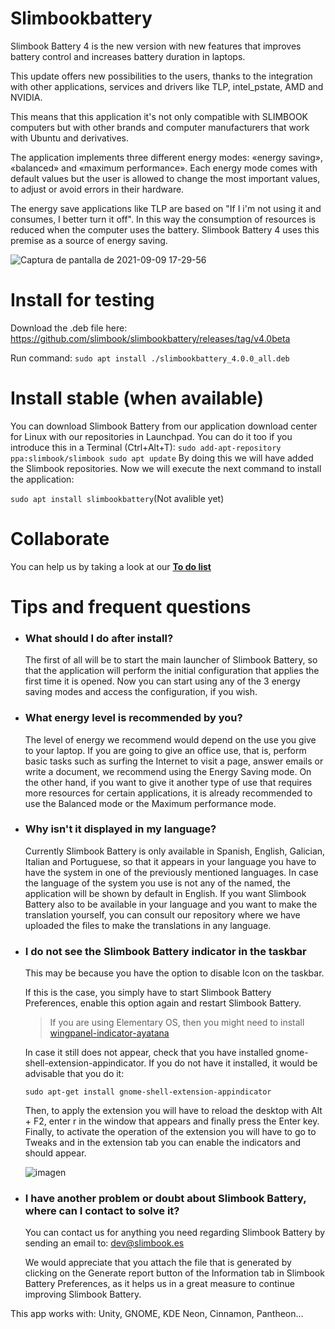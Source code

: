 # Slimbookbattery

Slimbook Battery 4 is the new version with new features that improves battery control and increases battery duration in laptops.

This update offers new possibilities to the users, thanks to the integration with other applications, services and drivers like TLP, intel_pstate, AMD and NVIDIA.

This means that this application it's not only compatible with SLIMBOOK computers but with other brands and computer manufacturers that work with Ubuntu and derivatives.

The application implements three different energy modes: «energy saving», «balanced» and «maximum performance». Each energy mode comes with default values but the user is allowed to change the most important values, to adjust or avoid errors in their hardware.

The energy save applications like TLP are based on "If I i'm not using it and consumes, I better turn it off". In this way the consumption of resources is reduced when the computer uses the battery. Slimbook Battery 4 uses this premise as a source of energy saving.

![Captura de pantalla de 2021-09-09 17-29-56](https://user-images.githubusercontent.com/18195266/132719669-f6aeb22f-156d-41b8-882d-c581aba328f0.png)


# Install for testing
Download the .deb file here:
https://github.com/slimbook/slimbookbattery/releases/tag/v4.0beta

Run command:
`sudo apt install ./slimbookbattery_4.0.0_all.deb`

# Install stable (when available)

You can download Slimbook Battery from our application download center for Linux with our repositories in Launchpad. You can do it too if you introduce this in a Terminal (Ctrl+Alt+T):
`
sudo add-apt-repository ppa:slimbook/slimbook
sudo apt update
`
By doing this we will have added the Slimbook repositories. Now we will execute the next command to install the application:

`sudo apt install slimbookbattery`(Not avalible yet)

# Collaborate
You can help us by taking a look at our [**To do list**](https://github.com/slimbook/slimbookbattery/projects/1)

# Tips and frequent questions 


* ### What should I do after install?

  The first of all will be to start the main launcher of Slimbook Battery, so that the application will perform the initial configuration that applies the first time it is opened. Now you can start using any of the 3 energy saving modes and access the configuration, if you wish.

 
* ### What energy level is recommended by you?

  The level of energy we recommend would depend on the use you give to your laptop. If you are going to give an office use, that is, perform basic tasks such as surfing the Internet to visit a page, answer emails or write a document, we recommend using the Energy Saving mode. On the other hand, if you want to give it another type of use that requires more resources for certain applications, it is already recommended to use the Balanced mode or the Maximum performance mode.

 
* ### Why isn't it displayed in my language?

  Currently Slimbook Battery is only available in Spanish, English, Galician, Italian and Portuguese, so that it appears in your language you have to have the system in one of the previously mentioned languages. In case the language of the system you use is not any of the named, the application will be shown by default in English.
  If you want Slimbook Battery also to be available in your language and you want to make the translation yourself, you can consult our repository where we have uploaded the files to make the translations in any language.

* ### I do not see the Slimbook Battery indicator in the taskbar
  This may be because you have the option to disable Icon on the taskbar.

  If this is the case, you simply have to start Slimbook Battery Preferences, enable this option again and restart Slimbook Battery.
  
  > If you are using Elementary OS, then you might need to install [wingpanel-indicator-ayatana](https://github.com/Lafydev/wingpanel-indicator-ayatana)

  In case it still does not appear, check that you have installed gnome-shell-extension-appindicator. If you do not have it installed, it would be advisable that you do it:

      sudo apt-get install gnome-shell-extension-appindicator

  Then, to apply the extension you will have to reload the desktop with Alt + F2, enter r in the window that appears and finally press the Enter key. Finally, to activate the operation of the extension you will have to go to Tweaks and in the extension tab you can enable the indicators and should appear.

  ![imagen](https://user-images.githubusercontent.com/18195266/134377358-76eeb997-71c3-49bd-a108-4db8588544f0.png)


* ### I have another problem or doubt about Slimbook Battery, where can I contact to solve it?

  You can contact us for anything you need regarding Slimbook Battery by sending an email to: dev@slimbook.es

  We would appreciate that you attach the file that is generated by clicking on the Generate report button of the Information tab in Slimbook Battery Preferences, as it helps us in a great measure to continue improving Slimbook Battery.



This app works with: Unity, GNOME, KDE Neon, Cinnamon, Pantheon...


